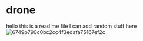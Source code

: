 # drone
hello this is a read me file I can add random stuff here
![6749b790c0bc2cc4f3edafa75167ef2c](https://github.com/user-attachments/assets/bcc3e4c0-407c-4f54-955c-675e7b01c3e7)
